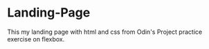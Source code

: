# Landing-Page
This my landing page with html and css from Odin's Project practice exercise on flexbox.
